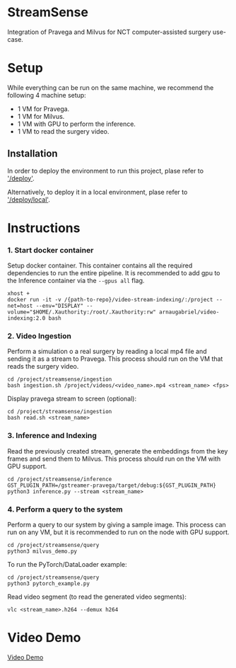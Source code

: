 # StreamSense
Integration of Pravega and Milvus for NCT computer-assisted surgery use-case.

# Setup

While everything can be run on the same machine, we recommend the following 4 machine setup:

* 1 VM for Pravega.
* 1 VM for Milvus.
* 1 VM with GPU to perform the inference.
* 1 VM to read the surgery video. 

## Installation

In order to deploy the environment to run this project, plase refer to ['/deploy'](https://github.com/pravega/pravega/blob/master/documentation/src/docs/deployment/deployment.md).

Alternatively, to deploy it in a local environment, plase refer to ['/deploy/local'](https://github.com/pravega/pravega/blob/master/documentation/src/docs/deployment/deployment.md).

# Instructions
### 1. Start docker container
Setup docker container. This container contains all the required dependencies to run the entire pipeline. It is recommended to add gpu to the Inference container via the ```--gpus all``` flag.

```
xhost +
docker run -it -v /{path-to-repo}/video-stream-indexing/:/project --net=host --env="DISPLAY" --volume="$HOME/.Xauthority:/root/.Xauthority:rw" arnaugabriel/video-indexing:2.0 bash
```

### 2. Video Ingestion
Perform a simulation o a real surgery by reading a local mp4 file and sending it as a stream to Pravega. This process should run on the VM that reads the surgery video.
```
cd /project/streamsense/ingestion
bash ingestion.sh /project/videos/<video_name>.mp4 <stream_name> <fps>
```

Display pravega stream to screen (optional):
```
cd /project/streamsense/ingestion
bash read.sh <stream_name>
```

### 3. Inference and Indexing
Read the previously created stream, generate the embeddings from the key frames and send them to Milvus. This process should run on the VM with GPU support.

```
cd /project/streamsense/inference
GST_PLUGIN_PATH=/gstreamer-pravega/target/debug:${GST_PLUGIN_PATH} python3 inference.py --stream <stream_name>
```

### 4. Perform a query to the system

Perform a query to our system by giving a sample image. This process can run on any VM, but it is recommended to run on the node with GPU support.
```
cd /project/streamsense/query
python3 milvus_demo.py
```

To run the PyTorch/DataLoader example:
```
cd /project/streamsense/query
python3 pytorch_example.py
```

Read video segment (to read the generated video segments):
```
vlc <stream_name>.h264 --demux h264
```

# Video Demo

[Video Demo](https://github.com/ArnauGabrielAtienza/video-stream-indexing/blob/main/media/demo.mp4)